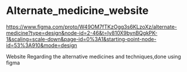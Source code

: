 # Alternate_medicine_website
https://www.figma.com/proto/W49OM7fTKzOgg3s6KLzoXz/alternate-medicine?type=design&node-id=2-46&t=Iy810X9bynBQgkPK-1&scaling=scale-down&page-id=0%3A1&starting-point-node-id=53%3A910&mode=design

Website Regarding the alternative medicines and techniques,done using figma
